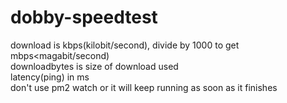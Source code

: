 # dobby-speedtest

download is kbps(kilobit/second), divide by 1000 to get mbps<magabit/second)  
downloadbytes is size of download used  
latency(ping) in ms  
don't use pm2 watch or it will keep running as soon as it finishes
